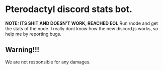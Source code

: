# Pterodactyl discord stats bot.
**NOTE: ITS SHIT AND DOESN'T WORK, REACHED EOL**
Run /node <nodename> and get the stats of the node.
I really dont know how the new discord.js works, so help me by reporting bugs.

## Warning!!!
We are not responsible for any damages.
